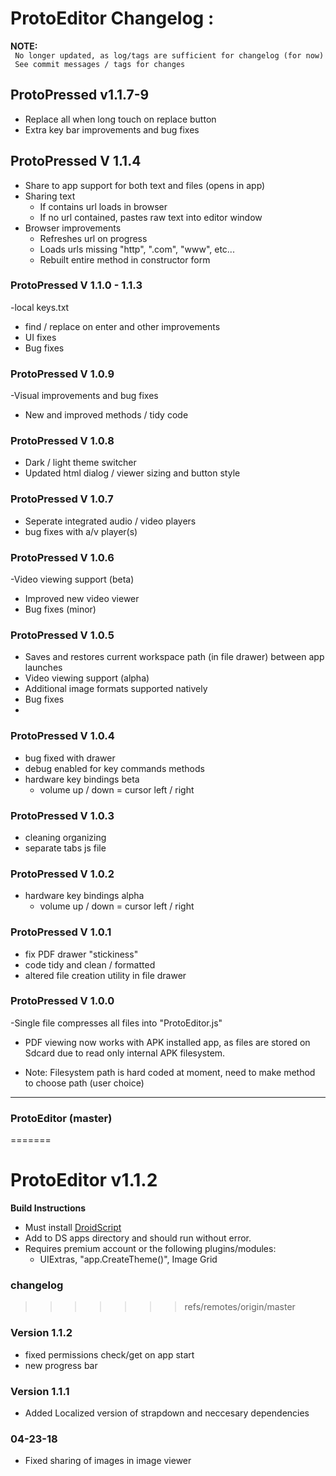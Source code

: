 ProtoEditor Changelog :
=======================


**NOTE:**   
             ` No longer updated, as log/tags are sufficient for changelog (for now)`  
             ` See commit messages / tags for changes`




## ProtoPressed v1.1.7-9
- Replace all when long touch on replace button 
- Extra key bar improvements and bug fixes 

 
## ProtoPressed V 1.1.4
- Share to app support for both text and files (opens in app) 
- Sharing text 
   - If contains url loads in browser
   - If no url contained, pastes raw text into editor window
 - Browser improvements 
   - Refreshes url on progress 
   - Loads urls missing "http", ".com", "www", etc...
   - Rebuilt entire method in constructor form
   
### ProtoPressed V 1.1.0 - 1.1.3
-local keys.txt
- find / replace on enter and other improvements 
- UI fixes 
- Bug fixes  

### ProtoPressed V 1.0.9
-Visual improvements and bug fixes 
- New and improved methods / tidy code 

### ProtoPressed V 1.0.8
- Dark / light theme switcher 
- Updated html dialog / viewer sizing and button style

### ProtoPressed V 1.0.7
- Seperate integrated audio / video players 
- bug fixes with a/v player(s) 

### ProtoPressed V 1.0.6
-Video viewing support (beta)
   - Improved new video viewer
   - Bug fixes (minor) 

### ProtoPressed V 1.0.5 
- Saves and restores current workspace path (in file drawer) between app launches
- Video viewing support (alpha)
- Additional image formats supported natively 
- Bug fixes 
- 
### ProtoPressed V 1.0.4
- bug fixed with drawer 
- debug enabled for key commands methods 
- hardware key bindings beta 
   - volume up / down = cursor left / right 

### ProtoPressed V 1.0.3
- cleaning organizing 
- separate tabs js file 

### ProtoPressed V 1.0.2
- hardware key bindings alpha
   - volume up / down = cursor left / right

### ProtoPressed V 1.0.1
- fix PDF drawer  "stickiness" 
- code tidy and clean / formatted
- altered file creation utility in file drawer

### ProtoPressed V 1.0.0
-Single file compresses all files into "ProtoEditor.js"
- PDF viewing now works with APK installed app, as files are stored on Sdcard due to read only internal APK filesystem. 

- Note: Filesystem path is hard coded at moment, need to make method to choose path (user choice) 


---

### **ProtoEditor**  (master) 
=======
# ProtoEditor v1.1.2
**Build Instructions** 
- Must install [DroidScript](http://www.androidscript.org)
- Add to DS apps directory and should run without error. 
- Requires premium account or the following plugins/modules:
   - UIExtras, "app.CreateTheme()", Image Grid
   
### **changelog**
>>>>>>> refs/remotes/origin/master

### Version 1.1.2
- fixed permissions check/get on app start
- new progress bar

### Version 1.1.1

- Added Localized version of strapdown and neccesary dependencies 

### 04-23-18

- Fixed sharing of images in image viewer